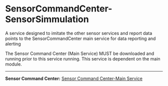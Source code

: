 # SensorCommandCenter-SensorSimmulation
A service designed to imitate the other sensor services and report data points to the SensorCommandCenter main service for data reporting and alerting

The Sensor Command Center (Main Service) MUST be downloaded and running prior to this service running. This service is dependent on the main module. 



_______________________________________________________________________________________________________________________________________________________________________________________

**Sensor Command Center:** [Sensor Command Center-Main Service](https://github.com/CharisGrubb/SensorCommandCenter)
